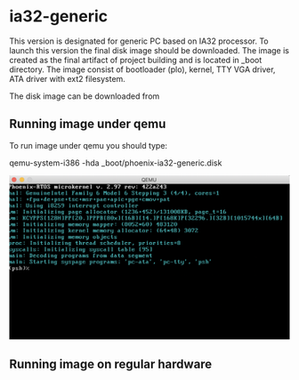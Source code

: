 # ia32-generic
This version is designated for generic PC based on IA32 processor. To launch this version the final disk image should be downloaded. The image is created as the final artifact of project building and is located in _boot directory. The image consist of bootloader (plo), kernel, TTY VGA driver, ATA driver with ext2 filesystem.

The disk image can be downloaded from 

## Running image under qemu
To run image under qemu you should type:

qemu-system-i386 -hda _boot/phoenix-ia32-generic.disk 

<img src="qemu-ia32-generic.png" width="600px">

## Running image on regular hardware


